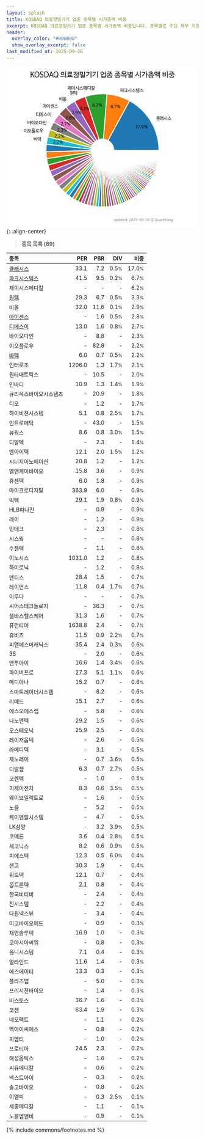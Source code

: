 ```yaml
---
layout: splash
title: KOSDAQ 의료정밀기기 업종 종목별 시가총액 비중
excerpt: KOSDAQ 의료정밀기기 업종 종목별 시가총액 비중입니다. 종목별로 주요 재무 지표를 함께 표시합니다.
header:
  overlay_color: "#800000"
  show_overlay_excerpt: false
last_modified_at: 2025-09-26
---
```



![KOSDAQ 의료정밀기기 업종 종목별 시가총액 비중](/stats/sector/images/kosdaq_업종_의료정밀기기_종목.png){: .align-center}


> **종목 목록 (89)**<a id="list"></a>

| **종목** | **PER** | **PBR** | **DIV** | **비중** |
| :------- | ------: | ------: | ------: | -------: |
| [클래시스](/214150/) | 33.1 | 7.2 | 0.5<small>%</small> | 17.0<small>%</small> |
| [파크시스템스](/140860/) | 41.5 | 9.5 | 0.2<small>%</small> | 6.7<small>%</small> |
| 제이시스메디칼 | - | - | - | 6.2<small>%</small> |
| [원텍](/336570/) | 29.3 | 6.7 | 0.5<small>%</small> | 3.3<small>%</small> |
| 비올 | 32.0 | 11.6 | 0.1<small>%</small> | 2.9<small>%</small> |
| [아이센스](/099190/) | - | 1.6 | 0.5<small>%</small> | 2.8<small>%</small> |
| [티에스이](/131290/) | 13.0 | 1.6 | 0.8<small>%</small> | 2.7<small>%</small> |
| 바이오다인 | - | 8.8 | - | 2.3<small>%</small> |
| 이오플로우 | - | 82.8 | - | 2.2<small>%</small> |
| [바텍](/043150/) | 6.0 | 0.7 | 0.5<small>%</small> | 2.2<small>%</small> |
| 인터로조 | 1206.0 | 1.3 | 1.7<small>%</small> | 2.1<small>%</small> |
| 퀀타매트릭스 | - | 10.5 | - | 2.0<small>%</small> |
| 인바디 | 10.9 | 1.3 | 1.4<small>%</small> | 1.9<small>%</small> |
| 큐리옥스바이오시스템즈 | - | 20.9 | - | 1.8<small>%</small> |
| 디오 | - | 1.2 | - | 1.7<small>%</small> |
| 하이비젼시스템 | 5.1 | 0.8 | 2.5<small>%</small> | 1.7<small>%</small> |
| 인트로메딕 | - | 43.0 | - | 1.5<small>%</small> |
| 뷰웍스 | 8.6 | 0.8 | 3.0<small>%</small> | 1.5<small>%</small> |
| 디알텍 | - | 2.3 | - | 1.4<small>%</small> |
| 엠아이텍 | 12.1 | 2.0 | 1.5<small>%</small> | 1.2<small>%</small> |
| 시너지이노베이션 | 20.8 | 1.2 | - | 1.2<small>%</small> |
| 엘앤케이바이오 | 15.8 | 3.6 | - | 0.9<small>%</small> |
| 휴센텍 | 6.0 | 1.8 | - | 0.9<small>%</small> |
| 마이크로디지탈 | 363.9 | 6.0 | - | 0.9<small>%</small> |
| 빅텍 | 29.1 | 1.9 | 0.8<small>%</small> | 0.9<small>%</small> |
| HLB파나진 | - | 0.9 | - | 0.9<small>%</small> |
| 레이 | - | 1.2 | - | 0.9<small>%</small> |
| 민테크 | - | 2.3 | - | 0.8<small>%</small> |
| 시스웍 | - | - | - | 0.8<small>%</small> |
| 수젠텍 | - | 1.1 | - | 0.8<small>%</small> |
| 이노시스 | 1031.0 | 1.2 | - | 0.8<small>%</small> |
| 하이로닉 | - | 1.2 | - | 0.8<small>%</small> |
| 덴티스 | 28.4 | 1.5 | - | 0.7<small>%</small> |
| 레이언스 | 11.8 | 0.4 | 1.7<small>%</small> | 0.7<small>%</small> |
| 이루다 | - | - | - | 0.7<small>%</small> |
| 씨어스테크놀로지 | - | 36.3 | - | 0.7<small>%</small> |
| 셀바스헬스케어 | 31.3 | 1.6 | - | 0.7<small>%</small> |
| 퓨런티어 | 1638.8 | 2.4 | - | 0.7<small>%</small> |
| 휴비츠 | 11.5 | 0.9 | 2.2<small>%</small> | 0.7<small>%</small> |
| 피앤에스미캐닉스 | 35.4 | 2.4 | 0.3<small>%</small> | 0.6<small>%</small> |
| 3S | - | 2.0 | - | 0.6<small>%</small> |
| 엠투아이 | 16.6 | 1.4 | 3.4<small>%</small> | 0.6<small>%</small> |
| 파이버프로 | 27.3 | 5.1 | 1.1<small>%</small> | 0.6<small>%</small> |
| 메디아나 | 15.2 | 0.7 | - | 0.6<small>%</small> |
| 스마트레이더시스템 | - | 8.2 | - | 0.6<small>%</small> |
| 리메드 | 15.1 | 2.7 | - | 0.6<small>%</small> |
| 에스오에스랩 | - | 5.8 | - | 0.6<small>%</small> |
| 나노엔텍 | 29.2 | 1.5 | - | 0.6<small>%</small> |
| 오스테오닉 | 25.9 | 2.5 | - | 0.6<small>%</small> |
| 레이저옵텍 | - | 2.6 | - | 0.5<small>%</small> |
| 라메디텍 | - | 3.1 | - | 0.5<small>%</small> |
| 제노레이 | - | 0.7 | 3.6<small>%</small> | 0.5<small>%</small> |
| 디알젬 | 6.3 | 0.7 | 2.7<small>%</small> | 0.5<small>%</small> |
| 코렌텍 | - | 1.0 | - | 0.5<small>%</small> |
| 피제이전자 | 8.3 | 0.6 | 3.5<small>%</small> | 0.5<small>%</small> |
| 웨이브일렉트로 | - | 1.6 | - | 0.5<small>%</small> |
| 노을 | - | 5.2 | - | 0.5<small>%</small> |
| 케이엔알시스템 | - | 4.7 | - | 0.5<small>%</small> |
| LK삼양 | - | 3.2 | 3.9<small>%</small> | 0.5<small>%</small> |
| 코메론 | 3.6 | 0.4 | 2.8<small>%</small> | 0.5<small>%</small> |
| 세코닉스 | 8.2 | 0.6 | 0.9<small>%</small> | 0.5<small>%</small> |
| 피에스텍 | 12.3 | 0.5 | 6.0<small>%</small> | 0.4<small>%</small> |
| 센코 | 30.3 | 1.9 | - | 0.4<small>%</small> |
| 위드텍 | 12.1 | 0.7 | - | 0.4<small>%</small> |
| 옵트론텍 | 2.1 | 0.8 | - | 0.4<small>%</small> |
| 한국비티비 | - | 2.4 | - | 0.4<small>%</small> |
| 진시스템 | - | 2.2 | - | 0.4<small>%</small> |
| 다원넥스뷰 | - | 3.4 | - | 0.4<small>%</small> |
| 미코바이오메드 | - | 0.9 | - | 0.3<small>%</small> |
| 재영솔루텍 | 16.9 | 1.0 | - | 0.3<small>%</small> |
| 코아시아씨엠 | - | 0.8 | - | 0.3<small>%</small> |
| 옴니시스템 | 7.1 | 0.4 | - | 0.3<small>%</small> |
| 얼라인드 | 11.6 | 1.4 | - | 0.3<small>%</small> |
| 에스에이티 | 13.3 | 0.3 | - | 0.3<small>%</small> |
| 플라즈맵 | - | 5.0 | - | 0.3<small>%</small> |
| 프리시젼바이오 | - | 1.4 | - | 0.3<small>%</small> |
| 비스토스 | 36.7 | 1.6 | - | 0.3<small>%</small> |
| 코셈 | 63.4 | 1.9 | - | 0.3<small>%</small> |
| 네오펙트 | - | 1.1 | - | 0.2<small>%</small> |
| 멕아이씨에스 | - | 0.8 | - | 0.2<small>%</small> |
| 피엠티 | - | 1.0 | - | 0.2<small>%</small> |
| 프로티아 | 24.5 | 2.3 | - | 0.2<small>%</small> |
| 해성옵틱스 | - | 1.6 | - | 0.2<small>%</small> |
| 씨유메디칼 | - | 0.6 | - | 0.2<small>%</small> |
| 넥스트아이 | - | 0.3 | - | 0.2<small>%</small> |
| 솔고바이오 | - | 0.8 | - | 0.2<small>%</small> |
| 이엘피 | - | 0.3 | 2.5<small>%</small> | 0.1<small>%</small> |
| 세종메디칼 | - | 1.1 | - | 0.1<small>%</small> |
| 노블엠앤비 | - | 0.9 | - | 0.1<small>%</small> |

{% include commons/footnotes.md %}